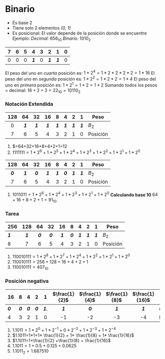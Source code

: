 # Binario
- Es base 2
- Tiene solo 2 elementos _(0, 1)_
- Es posicional: El valor depende de la posición donde se encuentre
Ejemplo:
	_Decimal:_ $656_{10}$
	_Binario:_ $1010_{2}$

|  7  |  6  |  5  |    4    |  3  |    2    |    1    |  0  |
| :-: | :-: | :-: | :-----: | :-: | :-----: | :-----: | :-: |
|  0  |  0  |  0  | **_1_** |  0  | _**1**_ | _**1**_ |  0  |
El peso del uno en _cuarta_ posición es: $1*2^{4} = 1*2*2*2*2 = 1*16$
El peso del uno en _segunda_ posición es: $1*2^{2} = 1*2*2 = 1*4$
El peso del uno en _primera_ posición es: $1*2^{1} = 1*2 = 1*2$
Sumando todos los pesos = decimal:
$16+2+3=22_{10}=10110_{2}$

### Notación Extendida

| 128 |   64    |   32    |   16    |    8    |    4    |    2    |    1    | Peso     |
| :-: | :-----: | :-----: | :-----: | :-----: | :-----: | :-----: | :-----: | -------- |
|  0  | _**1**_ | **_1_** | **_1_** | _**1**_ | **_1_** | **_1_** | **_1_** | $B_{2}$  |
|  7  |    6    |    5    |    4    |    3    |    2    |    1    |    0    | Posición |
1. $=64+32+16+8+4+2+1=12
2. $1111111 = 1*2^6+1*2^5+1*2^4+1*2^3+1*2^2+1*2^1+1*2^0$

|   128   |   64    |   32    |   16    |    8    |    4    |    2    |    1    | Peso     |
| :-----: | :-----: | :-----: | :-----: | :-----: | :-----: | :-----: | :-----: | -------- |
| _**0**_ | _**1**_ | **_0_** | **_1_** | _**1**_ | **_0_** | **_1_** | **_1_** | $B_{2}$  |
|    7    |    6    |    5    |    4    |    3    |    2    |    1    |    0    | Posición |
1. $1011011 = 1*2^6+1*2^4+1*2^3+1*2^1+1*2^0$
**Calculando base 10**
$64+16+8+2+1=91_{10}$

### Tarea

| 256     |   128   |   64    |   32    |   16    |    8    |    4    |    2    |    1    | Peso     |
| ------- | :-----: | :-----: | :-----: | :-----: | :-----: | :-----: | :-----: | :-----: | -------- |
| _**1**_ | _**1**_ | _**0**_ | **_0_** | **_1_** | _**0**_ | **_1_** | **_1_** | **_1_** | $B_{2}$  |
| 8       |    7    |    6    |    5    |    4    |    3    |    2    |    1    |    0    | Posición |
1. $110010111 = 1*2^8 + 1*2^7 + 1*2^4+ 1*2^2 + 1*2^1 + 1*2^0$
2. $110010111 = 256 + 128 + 16 + 4 + 2 + 1$
3. $110010111 = 407_{10}$

### Posición negativa

| 16      |    8    |    4    |    2    |    1     | $\frac{1}{2}$ | $\frac{1}{4}$ | $\frac{1}{8}$ | $\frac{1}{16}$ | Peso     |
| ------- | :-----: | :-----: | :-----: | :------: | :-----------: | :-----------: | :-----------: | :------------: | -------- |
| _**0**_ | _**0**_ | _**0**_ | **_0_** | **_1._** |    _**1**_    |    **_0_**    |    **_1_**    |    **_1_**     | $B_{2}$  |
| 4       |    3    |    2    |    1    |    0     |      -1       |      -2       |      -3       |       -4       | Posición |
1. $1.1011=1*2^0+1*2^{-1}+0*2^{-2}+1*2^{-3}+1*2^{-4}$
2. $1.1011=1*1+1* \frac{1}{2} + 1* \frac{1}{8} + 1* \frac{1}{16}$
3. $1.1011=1+\frac{1}{2} +\frac{1}{8} + \frac{1}{16}$
4. $1.1011=1+0.5+0.125+0.0625$
5. $1.1011_{2}=1.6875{10}$